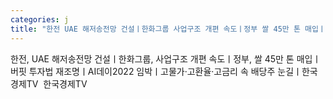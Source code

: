```yaml
---
categories: j
title: "한전 UAE 해저송전망 건설ㅣ한화그룹 사업구조 개편 속도ㅣ정부 쌀 45만 톤 매입ㅣ버핏 투자법 재조명ㅣAI데이2022 임박ㅣ고물가·고환율·고금리 속 배당주 눈길ㅣ한국경제TV  한국경제TV"
---
```

한전, UAE 해저송전망 건설ㅣ한화그룹, 사업구조 개편 속도ㅣ정부, 쌀 45만 톤 매입ㅣ버핏 투자법 재조명ㅣAI데이2022 임박ㅣ고물가·고환율·고금리 속 배당주 눈길ㅣ한국경제TV&nbsp;&nbsp;한국경제TV